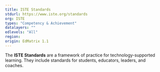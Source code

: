 ```yaml
---
title: ISTE Standards
stdurl: https://www.iste.org/standards
org: ISTE
types: "Competency & Achievement"
datalayers: ""
edlevels: "All"
region:
origin: EdMatrix 1.1
---
```

The **ISTE Standards** are a framework of practice for technology-supported learning. They include standards for students, educators, leaders, and coaches.
